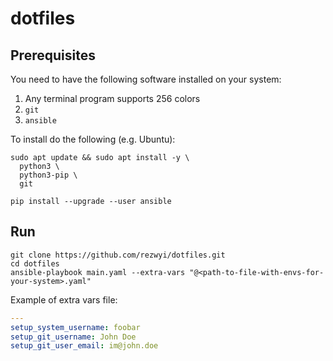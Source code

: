 # dotfiles

## Prerequisites

You need to have the following software installed on your system:

1. Any terminal program supports 256 colors
1. `git`
1. `ansible`

To install do the following (e.g. Ubuntu):

```shell
sudo apt update && sudo apt install -y \
  python3 \
  python3-pip \
  git

pip install --upgrade --user ansible
```

## Run

```shell
git clone https://github.com/rezwyi/dotfiles.git
cd dotfiles
ansible-playbook main.yaml --extra-vars "@<path-to-file-with-envs-for-your-system>.yaml"
```

Example of extra vars file:

```yaml
---
setup_system_username: foobar
setup_git_username: John Doe
setup_git_user_email: im@john.doe
```
